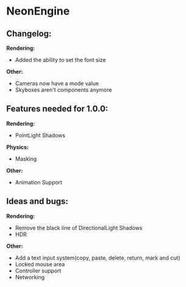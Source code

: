 # NeonEngine

## Changelog:

**Rendering:**
- Added the ability to set the font size

**Other:**
- Cameras now have a mode value
- Skyboxes aren't components anymore

## Features needed for 1.0.0:

**Rendering:**
- PointLight Shadows

**Physics:**
- Masking

**Other:**
- Animation Support

## Ideas and bugs:

**Rendering:**
- Remove the black line of DirectionalLight Shadows
- HDR

**Other:**
- Add a text input system(copy, paste, delete, return, mark and cut)
- Locked mouse area
- Controller support
- Networking